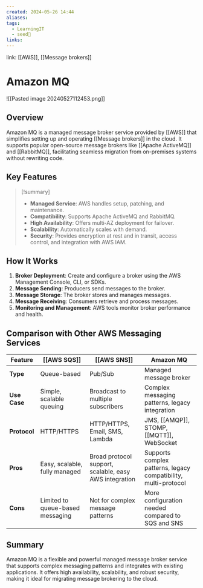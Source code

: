```yaml
---
created: 2024-05-26 14:44
aliases: 
tags:
  - LearningIT
  - seed🌱
links:
---
```


link: [[AWS]], [[Message brokers]]

# Amazon MQ

![[Pasted image 20240527112453.png]]
## Overview

Amazon MQ is a managed message broker service provided by [[AWS]] that simplifies setting up and operating [[Message brokers]] in the cloud. It supports popular open-source message brokers like [[Apache ActiveMQ]] and [[RabbitMQ]], facilitating seamless migration from on-premises systems without rewriting code.

## Key Features

> [!summary]
> 
> - **Managed Service**: AWS handles setup, patching, and maintenance.
> - **Compatibility**: Supports Apache ActiveMQ and RabbitMQ.
> - **High Availability**: Offers multi-AZ deployment for failover.
> - **Scalability**: Automatically scales with demand.
> - **Security**: Provides encryption at rest and in transit, access control, and integration with AWS IAM.

## How It Works

1. **Broker Deployment**: Create and configure a broker using the AWS Management Console, CLI, or SDKs.
2. **Message Sending**: Producers send messages to the broker.
3. **Message Storage**: The broker stores and manages messages.
4. **Message Receiving**: Consumers retrieve and process messages.
5. **Monitoring and Management**: AWS tools monitor broker performance and health.


## Comparison with Other AWS Messaging Services

| Feature      | [[AWS  SQS]]                     | [[AWS SNS]]                                            | Amazon MQ                                                       |
| ------------ | -------------------------------- | ------------------------------------------------------ | --------------------------------------------------------------- |
| **Type**     | Queue-based                      | Pub/Sub                                                | Managed message broker                                          |
| **Use Case** | Simple, scalable queuing         | Broadcast to multiple subscribers                      | Complex messaging patterns, legacy integration                  |
| **Protocol** | HTTP/HTTPS                       | HTTP/HTTPS, Email, SMS, Lambda                         | JMS, [[AMQP]], STOMP, [[MQTT]], WebSocket                       |
| **Pros**     | Easy, scalable, fully managed    | Broad protocol support, scalable, easy AWS integration | Supports complex patterns, legacy compatibility, multi-protocol |
| **Cons**     | Limited to queue-based messaging | Not for complex message patterns                       | More configuration needed compared to SQS and SNS               |

## Summary

Amazon MQ is a flexible and powerful managed message broker service that supports complex messaging patterns and integrates with existing applications. It offers high availability, scalability, and robust security, making it ideal for migrating message brokering to the cloud.